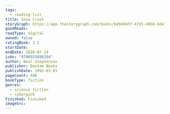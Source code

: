 ```yaml
---
tags:
  - reading-list
title: Snow Crash
storyGraph: https://app.thestorygraph.com/books/b494045f-47d1-48b8-bde7-70b739313bff
goodReads:
readType: digital
owned: false
ratingBook: 3.5
startDate:
endDate: 2020-07-14
isbn: "9780553898194"
author: Neal Stephenson
publisher: Bantam Books
publishDate: 1992-05-01
pageCount: 480
bookType: fiction
genres:
  - science fiction
  - cyberpunk
Finished: Finished
imageSrc:
---
```

